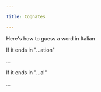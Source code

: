 ```yaml
---

Title: Cognates

---
```


Here's how to guess a word in Italian

If it ends in "...ation"

<VocabWord translation_en="Nation" />

...

If it ends in "...al"

<VocabWord translation_en="National" />

...
